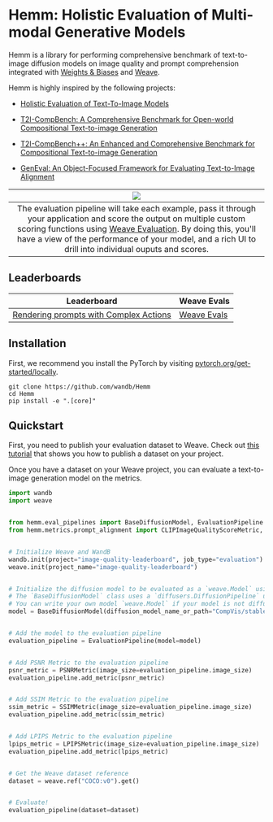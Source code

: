 # Hemm: Holistic Evaluation of Multi-modal Generative Models

Hemm is a library for performing comprehensive benchmark of text-to-image diffusion models on image quality and prompt comprehension integrated with [Weights & Biases](https://wandb.ai/site) and [Weave](https://wandb.github.io/weave/). 

Hemm is highly inspired by the following projects:

- [Holistic Evaluation of Text-To-Image Models](https://crfm.stanford.edu/helm/heim/v1.0.0/)

- [T2I-CompBench: A Comprehensive Benchmark for Open-world Compositional Text-to-image Generation](https://karine-h.github.io/T2I-CompBench/)

- [T2I-CompBench++: An Enhanced and Comprehensive Benchmark for Compositional Text-to-image Generation](https://karine-h.github.io/T2I-CompBench-new/)

- [GenEval: An Object-Focused Framework for Evaluating Text-to-Image Alignment](https://arxiv.org/abs/2310.11513)

| ![](./docs/assets/evals.gif) | 
|:--:| 
| The evaluation pipeline will take each example, pass it through your application and score the output on multiple custom scoring functions using [Weave Evaluation](https://wandb.github.io/weave/guides/core-types/evaluations). By doing this, you'll have a view of the performance of your model, and a rich UI to drill into individual ouputs and scores. |

## Leaderboards

| Leaderboard | Weave Evals |
|---|---|
| [Rendering prompts with Complex Actions](https://wandb.ai/hemm-eval/mllm-eval-action/reports/Leaderboard-Rendering-prompts-with-Complex-Actions--Vmlldzo5Mjg2Nzky) | [Weave Evals](https://wandb.ai/hemm-eval/mllm-eval-action/weave/evaluations) |

## Installation

First, we recommend you install the PyTorch by visiting [pytorch.org/get-started/locally](https://pytorch.org/get-started/locally/).

```shell
git clone https://github.com/wandb/Hemm
cd Hemm
pip install -e ".[core]"
```

## Quickstart

First, you need to publish your evaluation dataset to Weave. Check out [this tutorial](https://weave-docs.wandb.ai/guides/core-types/datasets) that shows you how to publish a dataset on your project.

Once you have a dataset on your Weave project, you can evaluate a text-to-image generation model on the metrics.

```python
import wandb
import weave


from hemm.eval_pipelines import BaseDiffusionModel, EvaluationPipeline
from hemm.metrics.prompt_alignment import CLIPImageQualityScoreMetric, CLIPScoreMetric


# Initialize Weave and WandB
wandb.init(project="image-quality-leaderboard", job_type="evaluation")
weave.init(project_name="image-quality-leaderboard")


# Initialize the diffusion model to be evaluated as a `weave.Model` using `BaseWeaveModel`
# The `BaseDiffusionModel` class uses a `diffusers.DiffusionPipeline` under the hood.
# You can write your own model `weave.Model` if your model is not diffusers compatible.
model = BaseDiffusionModel(diffusion_model_name_or_path="CompVis/stable-diffusion-v1-4")


# Add the model to the evaluation pipeline
evaluation_pipeline = EvaluationPipeline(model=model)


# Add PSNR Metric to the evaluation pipeline
psnr_metric = PSNRMetric(image_size=evaluation_pipeline.image_size)
evaluation_pipeline.add_metric(psnr_metric)


# Add SSIM Metric to the evaluation pipeline
ssim_metric = SSIMMetric(image_size=evaluation_pipeline.image_size)
evaluation_pipeline.add_metric(ssim_metric)


# Add LPIPS Metric to the evaluation pipeline
lpips_metric = LPIPSMetric(image_size=evaluation_pipeline.image_size)
evaluation_pipeline.add_metric(lpips_metric)


# Get the Weave dataset reference
dataset = weave.ref("COCO:v0").get()


# Evaluate!
evaluation_pipeline(dataset=dataset)
```
